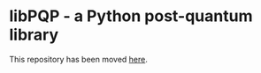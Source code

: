 # libPQP - a Python post-quantum library

This repository has been moved [here](https://github.com/grocid/libPQP).
